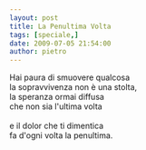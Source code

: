```yaml
---
layout: post
title: La Penultima Volta
tags: [speciale,]
date: 2009-07-05 21:54:00
author: pietro
---
```

Hai paura di smuovere qualcosa<br/>la sopravvivenza non è una stolta,<br/>la speranza ormai diffusa<br/>che non sia l'ultima volta<br/><br/>e il dolor che ti dimentica<br/>fa d'ogni volta la penultima.

